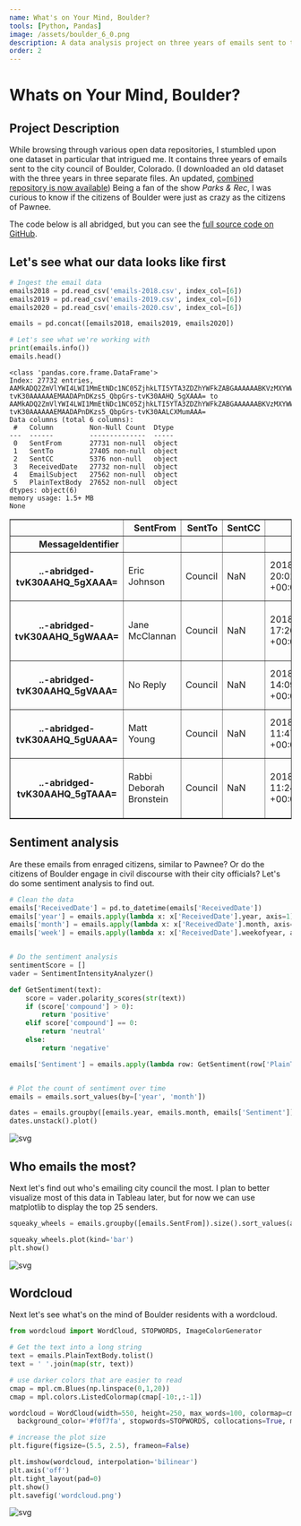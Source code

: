 ```yaml
---
name: What's on Your Mind, Boulder?
tools: [Python, Pandas]
image: /assets/boulder_6_0.png
description: A data analysis project on three years of emails sent to the Boulder city council
order: 2
---
```

# Whats on Your Mind, Boulder?

## Project Description

While browsing through various open data repositories, I stumbled upon one dataset in particular that intrigued me.  It contains three years of emails sent to the city council of Boulder, Colorado.  (I downloaded an old dataset with the three years in three separate files.  An updated, [combined repository is now available](https://open-data.bouldercolorado.gov/datasets/0b769502060943f0919b1930339edd63))  Being a fan of the show *Parks & Rec*, I was curious to know if the citizens of Boulder were just as crazy as the citizens of Pawnee.

The code below is all abridged, but you can see the [full source code on GitHub](https://github.com/AndrewMillerOnline/boulder-emails).

## Let's see what our data looks like first

```python
# Ingest the email data
emails2018 = pd.read_csv('emails-2018.csv', index_col=[6])
emails2019 = pd.read_csv('emails-2019.csv', index_col=[6])
emails2020 = pd.read_csv('emails-2020.csv', index_col=[6])

emails = pd.concat([emails2018, emails2019, emails2020])

# Let's see what we're working with
print(emails.info())
emails.head()
```

    <class 'pandas.core.frame.DataFrame'>
    Index: 27732 entries, AAMkADQ2ZmVlYWI4LWI1MmEtNDc1NC05ZjhkLTI5YTA3ZDZhYWFkZABGAAAAAABKVzMXYWWETKNC5OzLgZmiBwDAPnDKzs5_QbpGrs-tvK30AAAAAAEMAADAPnDKzs5_QbpGrs-tvK30AAHQ_5gXAAA= to AAMkADQ2ZmVlYWI4LWI1MmEtNDc1NC05ZjhkLTI5YTA3ZDZhYWFkZABGAAAAAABKVzMXYWWETKNC5OzLgZmiBwDAPnDKzs5_QbpGrs-tvK30AAAAAAEMAADAPnDKzs5_QbpGrs-tvK30AALCXMumAAA=
    Data columns (total 6 columns):
     #   Column         Non-Null Count  Dtype 
    ---  ------         --------------  ----- 
     0   SentFrom       27731 non-null  object
     1   SentTo         27405 non-null  object
     2   SentCC         5376 non-null   object
     3   ReceivedDate   27732 non-null  object
     4   EmailSubject   27562 non-null  object
     5   PlainTextBody  27652 non-null  object
    dtypes: object(6)
    memory usage: 1.5+ MB
    None
    




<div>
<style scoped>
    .dataframe tbody tr th:only-of-type {
        vertical-align: middle;
    }

    .dataframe tbody tr th {
        vertical-align: top;
    }

    .dataframe thead th {
        text-align: right;
    }
</style>
<table border="1" class="dataframe">
  <thead>
    <tr style="text-align: right;">
      <th></th>
      <th>SentFrom</th>
      <th>SentTo</th>
      <th>SentCC</th>
      <th>ReceivedDate</th>
      <th>EmailSubject</th>
      <th>PlainTextBody</th>
    </tr>
    <tr>
      <th>MessageIdentifier</th>
      <th></th>
      <th></th>
      <th></th>
      <th></th>
      <th></th>
      <th></th>
    </tr>
  </thead>
  <tbody>
    <tr>
      <th>..-abridged-tvK30AAHQ_5gXAAA=</th>
      <td>Eric Johnson</td>
      <td>Council</td>
      <td>NaN</td>
      <td>2018-12-31 20:01:59.0000000 +00:00</td>
      <td>redevelopment of the Balsam BCH campus</td>
      <td>Dear council members, After reading Friday's g...</td>
    </tr>
    <tr>
      <th>..-abridged-tvK30AAHQ_5gWAAA=</th>
      <td>Jane McClannan</td>
      <td>Council</td>
      <td>NaN</td>
      <td>2018-12-31 17:26:45.0000000 +00:00</td>
      <td>OAU Unintended Consequences</td>
      <td>Dear City Council Members, I have recently spe...</td>
    </tr>
    <tr>
      <th>..-abridged-tvK30AAHQ_5gVAAA=</th>
      <td>No Reply</td>
      <td>Council</td>
      <td>NaN</td>
      <td>2018-12-31 14:09:40.0000000 +00:00</td>
      <td>Messages on hold for [6bb18bf32d5a8f2798e95f9c...</td>
      <td>The following messages, addressed to Council, ...</td>
    </tr>
    <tr>
      <th>..-abridged-tvK30AAHQ_5gUAAA=</th>
      <td>Matt Young</td>
      <td>Council</td>
      <td>NaN</td>
      <td>2018-12-31 11:47:31.0000000 +00:00</td>
      <td>Pls keep shelter open all winter</td>
      <td>Dear Council -- I urge you to accept the propo...</td>
    </tr>
    <tr>
      <th>..-abridged-tvK30AAHQ_5gTAAA=</th>
      <td>Rabbi Deborah Bronstein</td>
      <td>Council</td>
      <td>NaN</td>
      <td>2018-12-31 11:24:29.0000000 +00:00</td>
      <td>Emergency shelter all winter</td>
      <td>Dear Members of the City Council, I appreciate...</td>
    </tr>
  </tbody>
</table>
</div>

## Sentiment analysis

Are these emails from enraged citizens, similar to Pawnee?  Or do the citizens of Boulder engage in civil discourse with their city officials?  Let's do some sentiment analysis to find out.


```python
# Clean the data
emails['ReceivedDate'] = pd.to_datetime(emails['ReceivedDate'])
emails['year'] = emails.apply(lambda x: x['ReceivedDate'].year, axis=1)
emails['month'] = emails.apply(lambda x: x['ReceivedDate'].month, axis=1)
emails['week'] = emails.apply(lambda x: x['ReceivedDate'].weekofyear, axis=1)


# Do the sentiment analysis
sentimentScore = []
vader = SentimentIntensityAnalyzer()

def GetSentiment(text):
    score = vader.polarity_scores(str(text))
    if (score['compound'] > 0):
        return 'positive'
    elif score['compound'] == 0:
        return 'neutral'
    else:
        return 'negative'

emails['Sentiment'] = emails.apply(lambda row: GetSentiment(row['PlainTextBody']), axis=1)


# Plot the count of sentiment over time
emails = emails.sort_values(by=['year', 'month'])

dates = emails.groupby([emails.year, emails.month, emails['Sentiment']]).size()
dates.unstack().plot()
```


![svg](/assets/boulder_4_0.svg)


## Who emails the most?

Next let's find out who's emailing city council the most.  I plan to better visualize most of this data in Tableau later, but for now we can use matplotlib to display the top 25 senders.

```python
squeaky_wheels = emails.groupby([emails.SentFrom]).size().sort_values(ascending=False).head(25)

squeaky_wheels.plot(kind='bar')
plt.show()
```


![svg](/assets/boulder_5_0.svg)

## Wordcloud

Next let's see what's on the mind of Boulder residents with a wordcloud.

```python
from wordcloud import WordCloud, STOPWORDS, ImageColorGenerator

# Get the text into a long string
text = emails.PlainTextBody.tolist()
text = ' '.join(map(str, text))

# use darker colors that are easier to read
cmap = mpl.cm.Blues(np.linspace(0,1,20))
cmap = mpl.colors.ListedColormap(cmap[-10:,:-1])

wordcloud = WordCloud(width=550, height=250, max_words=100, colormap=cmap, contour_width=4,
  background_color='#f0f7fa', stopwords=STOPWORDS, collocations=True, min_word_length=3).generate(text)

# increase the plot size
plt.figure(figsize=(5.5, 2.5), frameon=False)

plt.imshow(wordcloud, interpolation='bilinear')
plt.axis('off')
plt.tight_layout(pad=0)
plt.show()
plt.savefig('wordcloud.png')
```


![svg](/assets/boulder_6_0.svg)